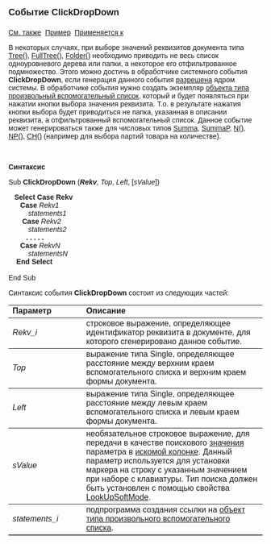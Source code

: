 ﻿<html>
<head>
<title>Системное событие документа ClickDropDown</title>
</head>

<body>

<p><font face="Arial"><font size="4"><strong>Событие ClickDropDown<br>
<br>
</strong></font><a href="../scriptstproced.html">См. также</a>&nbsp; <u>Пример</u>&nbsp;
<a href="../Defs/doc.html">Применяется к</a></font></p>

<p class="label"><font face="Arial">В некоторых случаях, при выборе 
значений реквизитов документа типа <a
href="../Types/Tree().html">Tree()</a>, <a href="../Types/FULLTREE().html">
FullTree()</a>, <a
href="../Types/Folder().html">Folder()</a> необходимо приводить не весь список 
одноуровневого дерева или папки, а некоторое его отфильтрованное подмножество. 
Этого можно достичь в обработчике системного события <strong>ClickDropDown</strong>, 
если генерация данного события <a href="../Functions/ASDOC/ClickDropDownEvent.html">
разрешена</a>
ядром системы. В обработчике события нужно создать экземпляр <a href="../Functions/AsModalBrowser.html">
объекта типа произвольный вспомогательный список</a>, который и будет появляться 
при нажатии кнопки выбора значения реквизита. Т.о. в результате нажатия кнопки 
выбора будет приводиться не папка, указанная в описании реквизита, а 
отфильтрованный вспомогательный список. Данное событие может генерироваться 
также для числовых типов <a href="../Types/Summa.html">Summa</a>, <a href="../Types/Summap.html">
SummaP</a>,
<a href="../Types/N().html">N()</a>, <a href="../Types/Np().html">NP()</a>,
<a href="../Types/Ch().html">CH()</a> (например для выбора партий товара на 
количестве).</font></p>

<p class="label">&nbsp;</p>

<p class="label"><font face="Arial"><b>Синтаксис</b></font></p>

<p><font face="Arial">Sub <strong>ClickDropDown</strong> (<strong><em>Rekv</em></strong>,
<em>Top</em>, <em>Left</em>, [<em>sValue</em>])</font></p>

<p><font face="Arial">&nbsp;&nbsp; <strong>Select Case</strong> <strong>
Rekv</strong>
<br>
&nbsp;&nbsp;&nbsp;&nbsp;&nbsp; <strong>Case</strong> <em>Rekv1</em><br>
<em>&nbsp;&nbsp;&nbsp;&nbsp;&nbsp;&nbsp;&nbsp;&nbsp;&nbsp; statements1</em><br>
&nbsp;&nbsp;&nbsp;&nbsp;&nbsp;&nbsp; <strong>Case</strong> <em>Rekv2</em><br>
<em>&nbsp;&nbsp;&nbsp;&nbsp;&nbsp;&nbsp;&nbsp;&nbsp;&nbsp; statements2</em><br>
<strong>&nbsp;&nbsp;&nbsp;&nbsp;&nbsp;&nbsp;&nbsp;&nbsp; . . . . .<br>
</strong>&nbsp;&nbsp;&nbsp;&nbsp;&nbsp; <strong>Case</strong> <em>RekvN</em><br>
<em>&nbsp;&nbsp;&nbsp;&nbsp;&nbsp;&nbsp;&nbsp;&nbsp;&nbsp; statementsN</em><br>
<strong>&nbsp;&nbsp;&nbsp; End Select&nbsp; </strong>&nbsp;&nbsp; <br>
<br>
End Sub</font></p>

<p><font face="Arial">Синтаксис события <strong>ClickDropDown</strong>
состоит из следующих частей:</font></p>

<table border="1" cellPadding="5" cols="2" frame="below" rules="rows">
<TBODY>
  <tr vAlign="top">
    <td class="label" width="29%"><font face="Arial"><b>Параметр</b></font></td>
    <td class="label" width="71%"><font face="Arial"><strong>Описание</strong></font></td>
  </tr>
  <tr>
    <td width="29%"><font face="Arial"><em>Rekv_i</em></font></td>
    <td width="71%"><font face="Arial">строковое выражение, 
	определяющее идентификатор реквизита в документе, для которого сгенерировано 
	данное событие.</font></td>
  </tr>
  <tr>
    <td width="29%"><font face="Arial"><em>Top</em></font></td>
    <td width="71%"><font face="Arial">выражение типа Single, 
	определяющее расстояние между верхним краем вспомогательного списка и 
	верхним краем формы документа.</font></td>
  </tr>
  <tr>
    <td width="29%"><font face="Arial"><em>Left</em></font></td>
    <td width="71%"><font face="Arial">выражение типа Single, 
	определяющее расстояние между левым краем вспомогательного списка и левым 
	краем формы документа.</font></td>
  </tr>
  <tr>
    <td width="29%"><font face="Arial"><em>sValue</em></font></td>
    <td width="71%"><font face="Arial">необязательное строковое 
	выражение, для передачи в качестве поискового <a href="../Functions/AsModalBrowser/LookUpValue.html">
	значения</a>
    параметра в <a href="../Functions/AsModalBrowser/LookUpColumn.html">искомой 
	колонке</a>. Данный параметр используется для установки маркера на строку с 
	указанным значением при наборе с клавиатуры. Тип поиска должен быть 
	установлен с помощью свойства <a
    href="../Functions/AsModalBrowser/LookUpSoftMode.html">LookUpSoftMode</a>.</font></td>
  </tr>
  <tr>
    <td width="29%"><font face="Arial"><em>statements_i</em></font></td>
    <td width="71%"><font face="Arial">подпрограмма создания ссылки на <a href="../Functions/AsModalBrowser.html">
	объект типа произвольного вспомогательного списка</a>.</font></td>
  </tr>
</table>
</body>
</html>
